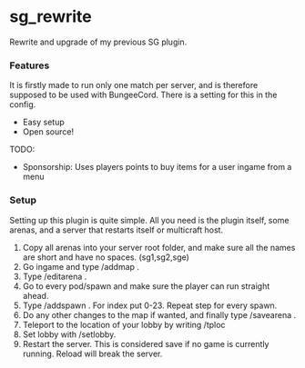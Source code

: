 # sg_rewrite
Rewrite and upgrade of my previous SG plugin.


### Features
It is firstly made to run only one match per server, and is therefore supposed to be used with BungeeCord. There is a setting for this in the config.
- Easy setup
- Open source!


TODO:
- Sponsorship: Uses players points to buy items for a user ingame from a menu

### Setup
Setting up this plugin is quite simple. All you need is the plugin itself, some arenas, and a server that restarts itself or multicraft host.  
1. Copy all arenas into your server root folder, and make sure all the names are short and have no spaces. (sg1,sg2,sge)  
2. Go ingame and type /addmap <filename> <Displayname>. 
3. Type /editarena <filename>. 
4. Go to every pod/spawn and make sure the player can run straight ahead.
5. Type /addspawn <filename> <index>. For index put 0-23. Repeat step for every spawn.   
6. Do any other changes to the map if wanted, and finally type /savearena <filename>.
7. Teleport to the location of your lobby by writing /tploc <world> <x> <y> <z>
8. Set lobby with /setlobby.
9. Restart the server. This is considered save if no game is currently running. Reload will break the server.
